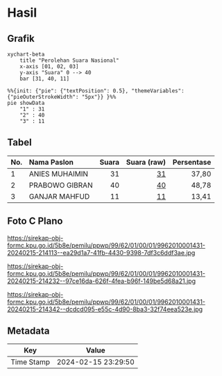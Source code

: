# Hasil

## Grafik

```mermaid
xychart-beta
    title "Perolehan Suara Nasional"
    x-axis [01, 02, 03]
    y-axis "Suara" 0 --> 40
    bar [31, 40, 11]
```

```mermaid
%%{init: {"pie": {"textPosition": 0.5}, "themeVariables": {"pieOuterStrokeWidth": "5px"}} }%%
pie showData
    "1" : 31
    "2" : 40
    "3" : 11
```

## Tabel

| No. | Nama Paslon    | Suara | Suara (raw) | Persentase |
|:--- |:-------------- | -----:| -----------:| ----------:|
| 1   | ANIES MUHAIMIN | 31    | [31][p-1]   | 37,80      |
| 2   | PRABOWO GIBRAN | 40    | [40][p-2]   | 48,78      |
| 3   | GANJAR MAHFUD  | 11    | [11][p-3]   | 13,41      |


[p-1]: https://github.com/gigit-pemilu/pemilu-2024/blob/main/pilpres/hitung-suara/sub/99-luar-negeri/sub/62-kuala-lumpur-malaysia/sub/01-kuala-lumpur-malaysia/sub/0001-kuala-lumpur-malaysia/sub/431-tps-118/sub/paslon-1.txt
[p-2]: https://github.com/gigit-pemilu/pemilu-2024/blob/main/pilpres/hitung-suara/sub/99-luar-negeri/sub/62-kuala-lumpur-malaysia/sub/01-kuala-lumpur-malaysia/sub/0001-kuala-lumpur-malaysia/sub/431-tps-118/sub/paslon-2.txt
[p-3]: https://github.com/gigit-pemilu/pemilu-2024/blob/main/pilpres/hitung-suara/sub/99-luar-negeri/sub/62-kuala-lumpur-malaysia/sub/01-kuala-lumpur-malaysia/sub/0001-kuala-lumpur-malaysia/sub/431-tps-118/sub/paslon-3.txt

## Foto C Plano

https://sirekap-obj-formc.kpu.go.id/5b8e/pemilu/ppwp/99/62/01/00/01/9962010001431-20240215-214113--ea29d1a7-41fb-4430-9398-7df3c6ddf3ae.jpg

https://sirekap-obj-formc.kpu.go.id/5b8e/pemilu/ppwp/99/62/01/00/01/9962010001431-20240215-214232--97ce16da-626f-4fea-b96f-149be5d68a21.jpg

https://sirekap-obj-formc.kpu.go.id/5b8e/pemilu/ppwp/99/62/01/00/01/9962010001431-20240215-214342--dcdcd095-e55c-4d90-8ba3-32f74eea523e.jpg


## Metadata

| Key        | Value               |
| ---------- | ------------------- |
| Time Stamp | 2024-02-15 23:29:50 |



